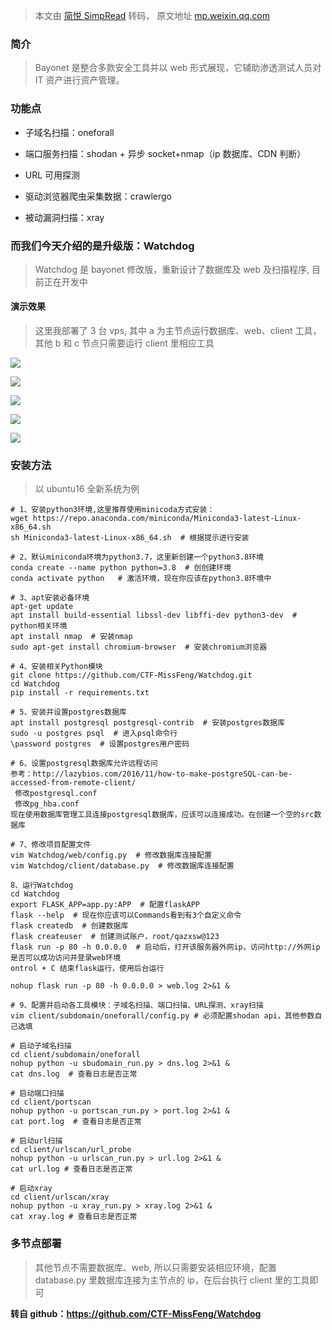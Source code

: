 > 本文由 [简悦 SimpRead](http://ksria.com/simpread/) 转码， 原文地址 [mp.weixin.qq.com](https://mp.weixin.qq.com/s/SRdh1IpeJsy_j4NxOEcqeg)

### 简介

> Bayonet 是整合多款安全工具并以 web 形式展现，它辅助渗透测试人员对 IT 资产进行资产管理。  

### 功能点

*   子域名扫描：oneforall
    
*   端口服务扫描：shodan + 异步 socket+nmap（ip 数据库、CDN 判断）
    
*   URL 可用探测
    
*   驱动浏览器爬虫采集数据：crawlergo
    
*   被动漏洞扫描：xray
    

### 而我们今天介绍的是升级版：**Watchdog**

> Watchdog 是 bayonet 修改版，重新设计了数据库及 web 及扫描程序, 目前正在开发中  

#### 演示效果

> 这里我部署了 3 台 vps, 其中 a 为主节点运行数据库、web、client 工具，其他 b 和 c 节点只需要运行 client 里相应工具

![](https://mmbiz.qpic.cn/sz_mmbiz_png/Ov836aiagXu4AOmiakDBuSzRNPtibmBLBkxvia9lv6cRLCguu8blRFS5icKchJZbMCLE4FAibPZYibJhbTs6rCD6ZbPcA/640?wx_fmt=png)

![](https://mmbiz.qpic.cn/sz_mmbiz_png/Ov836aiagXu4AOmiakDBuSzRNPtibmBLBkxNGNGbQ8XdTHvHLiczjJpZJjlxPEkzicFH1WsV2I7ibdltXFicdDAicOtKwA/640?wx_fmt=png)

![](https://mmbiz.qpic.cn/sz_mmbiz_png/Ov836aiagXu4AOmiakDBuSzRNPtibmBLBkxqhPL6PJqns7QsDrhYm3AYZvwB7aJic6bicYzXwmCjp5sxFn0sQAo7Trg/640?wx_fmt=png)

![](https://mmbiz.qpic.cn/sz_mmbiz_png/Ov836aiagXu4AOmiakDBuSzRNPtibmBLBkxj9fAS5gWFCSwP6Z0JgVrJBj1unxQz7zuGTqicXcYSH2gWH8rQIAH0TQ/640?wx_fmt=png)

![](https://mmbiz.qpic.cn/sz_mmbiz_png/Ov836aiagXu4AOmiakDBuSzRNPtibmBLBkxfqw1yn6fRLXiauaVAXJubicfGj4ZBRFTGIkue9INGOcxYTWyqDXoKDibw/640?wx_fmt=png)

### 安装方法

> 以 ubuntu16 全新系统为例

```
# 1、安装python3环境,这里推荐使用minicoda方式安装：
wget https://repo.anaconda.com/miniconda/Miniconda3-latest-Linux-x86_64.sh
sh Miniconda3-latest-Linux-x86_64.sh  # 根据提示进行安装

# 2、默认miniconda环境为python3.7，这里新创建一个python3.8环境
conda create --name python python=3.8  # 创创建环境
conda activate python   # 激活环境，现在你应该在python3.8环境中

# 3、apt安装必备环境
apt-get update
apt install build-essential libssl-dev libffi-dev python3-dev  # python相关环境
apt install nmap  # 安装nmap
sudo apt-get install chromium-browser  # 安装chromium浏览器

# 4、安装相关Python模块
git clone https://github.com/CTF-MissFeng/Watchdog.git
cd Watchdog
pip install -r requirements.txt

# 5、安装并设置postgres数据库
apt install postgresql postgresql-contrib  # 安装postgres数据库
sudo -u postgres psql  # 进入psql命令行
\password postgres  # 设置postgres用户密码

# 6、设置postgresql数据库允许远程访问
参考：http://lazybios.com/2016/11/how-to-make-postgreSQL-can-be-accessed-from-remote-client/
 修改postgresql.conf
 修改pg_hba.conf
现在使用数据库管理工具连接postgresql数据库，应该可以连接成功。在创建一个空的src数据库

# 7、修改项目配置文件
vim Watchdog/web/config.py  # 修改数据库连接配置
vim Watchdog/client/database.py  # 修改数据库连接配置

8、运行Watchdog
cd Watchdog
export FLASK_APP=app.py:APP  # 配置flaskAPP
flask --help  # 现在你应该可以Commands看到有3个自定义命令
flask createdb  # 创建数据库
flask createuser  # 创建测试账户，root/qazxsw@123
flask run -p 80 -h 0.0.0.0  # 启动后，打开该服务器外网ip，访问http://外网ip 是否可以成功访问并登录web环境
ontrol + C 结束flask运行，使用后台运行

nohup flask run -p 80 -h 0.0.0.0 > web.log 2>&1 &

# 9、配置并启动各工具模块：子域名扫描、端口扫描、URL探测、xray扫描
vim client/subdomain/oneforall/config.py # 必须配置shodan api，其他参数自己选填

# 启动子域名扫描
cd client/subdomain/oneforall
nohup python -u sbudomain_run.py > dns.log 2>&1 &
cat dns.log  # 查看日志是否正常

# 启动端口扫描
cd client/portscan
nohup python -u portscan_run.py > port.log 2>&1 &  
cat port.log  # 查看日志是否正常

# 启动url扫描
cd client/urlscan/url_probe  
nohup python -u urlscan_run.py > url.log 2>&1 & 
cat url.log # 查看日志是否正常

# 启动xray
cd client/urlscan/xray
nohup python -u xray_run.py > xray.log 2>&1 &
cat xray.log # 查看日志是否正常
```

### 多节点部署

> 其他节点不需要数据库、web, 所以只需要安装相应环境，配置 database.py 里数据库连接为主节点的 ip，在后台执行 client 里的工具即可

**转自 github：https://github.com/CTF-MissFeng/Watchdog**